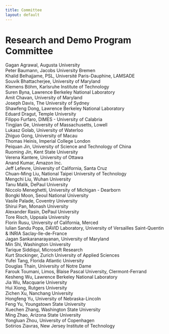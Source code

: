 ```yaml
---
title: Committee
layout: default
---
```



# Research and Demo Program Committee

Gagan Agrawal, Augusta University<br>
Peter Baumann, Jacobs University Bremen<br>
Khalid Belhajjame, PSL, Université Paris-Dauphine, LAMSADE<br>
Souvik Bhattacherjee, University of Maryland<br>
Klemens Böhm, Karlsruhe Institute of Technology<br>
Suren Byna, Lawrence Berkeley National Laboratory<br>
Amit Chavan, University of Maryland<br>
Joseph Davis, The University of Sydney<br>
Shawfeng Dong, Lawrence Berkeley National Laboratory<br>
Eduard Dragut, Temple University<br>
Filippo Furfaro, DIMES - University of Calabria<br>
Tingjian Ge, University of Massachusetts, Lowell<br>
Lukasz Golab, University of Waterloo<br>
Zhiguo Gong, University of Macau<br>
Thomas Heinis, Imperial College London<br>
Peiquan Jin, University of Science and Technology of China<br>
Ruoming Jin, Kent State University<br>
Verena Kantere, University of Ottawa<br>
Anand Kumar, Amazon Inc.<br>
Jeff Lefevre, University of California, Santa Cruz<br>
Chuan-Ming Liu, National Taipei University of Technology<br>
Mengchi Liu, Wuhan University<br>
Tanu Malik, DePaul University<br>
Niccolo Meneghetti, University of Michigan - Dearborn<br>
Bongki Moon, Seoul National University<br>
Vasile Palade, Coventry University<br>
Shirui Pan, Monash University<br>
Alexander Rasin, DePaul University<br>
Tore Risch, Uppsala University<br>
Florin Rusu, University of California, Merced<br>
Iulian Sandu Popa, DAVID Laboratory, University of Versailles Saint-Quentin & INRIA Saclay-Ile-de-France<br>
Jagan Sankaranarayanan, University of Maryland<br>
Min Shi, Washington University <br>
Tarique Siddiqui, Microsoft Research<br>
Kurt Stockinger, Zurich University of Applied Sciences<br>
Yufei Tang, Florida Atlantic University<br>
Douglas Thain, University of Notre Dame<br>
Farouk Toumani, Limos, Blaise Pascal University, Clermont-Ferrand<br>
Kesheng Wu, Lawrence Berkeley National Laboratory<br>
Jia Wu, Macquarie University<br>
Hui Xiong, Rutgers University<br>
Zichen Xu, Nanchang University<br>
Hongfeng Yu, University of Nebraska-Lincoln<br>
Feng Yu, Youngstown State University<br>
Xuechen Zhang, Washington State University<br>
Ming Zhao, Arizona State University<br>
Yongluan Zhou, University of Copenhagen<br>
Sotirios Ziavras, New Jersey Institute of Technology<br>

